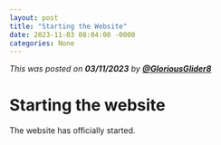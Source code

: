 ```yaml
---
layout: post
title: "Starting the Website"
date: 2023-11-03 08:04:00 -0000
categories: None
---
```

*This was posted on **03/11/2023** by **[@GloriousGlider8](https://github.com/GloriousGlider8 "GloriousGlider8's GitHub Profile")***

# Starting the website

The website has officially started.
